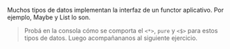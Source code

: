Muchos tipos de datos implementan la interfaz de un functor aplicativo. Por ejemplo, Maybe y List lo son.

> Probá en la consola cómo se comporta el `<*>`, `pure` y `<$>` para estos tipos de datos. Luego acompañananos al siguiente ejercicio.